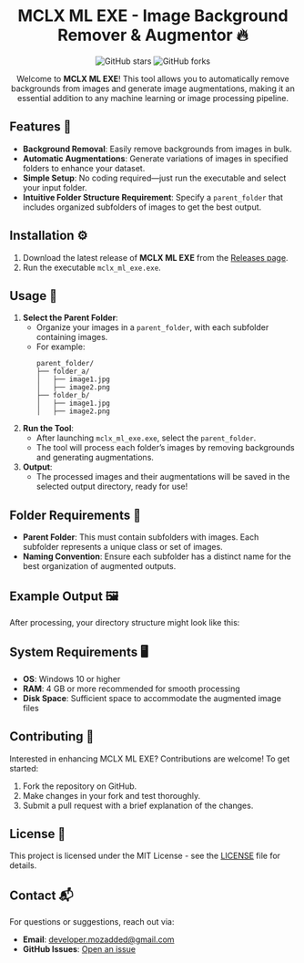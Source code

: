 <div align="center">
  <h1>MCLX ML EXE - Image Background Remover & Augmentor 🔥</h1>

  ![GitHub stars](https://img.shields.io/github/stars/mozaddedalfeshani/mclx_ml_exe?style=social)
  ![GitHub forks](https://img.shields.io/github/forks/mozaddedalfeshani/mclx_ml_exe?style=social)

  <p>Welcome to <strong>MCLX ML EXE</strong>! This tool allows you to automatically remove backgrounds from images and generate image augmentations, making it an essential addition to any machine learning or image processing pipeline.</p>
</div>

## Features 🎉
- **Background Removal**: Easily remove backgrounds from images in bulk.
- **Automatic Augmentations**: Generate variations of images in specified folders to enhance your dataset.
- **Simple Setup**: No coding required—just run the executable and select your input folder.
- **Intuitive Folder Structure Requirement**: Specify a `parent_folder` that includes organized subfolders of images to get the best output.




## Installation ⚙️
1. Download the latest release of **MCLX ML EXE** from the [Releases page](https://github.com/mozaddedalfeshani/mclx_ml_exe/releases).
2. Run the executable `mclx_ml_exe.exe`.

## Usage 🚀
1. **Select the Parent Folder**:
   - Organize your images in a `parent_folder`, with each subfolder containing images.
   - For example:
     ```
     parent_folder/
     ├── folder_a/
     │   ├── image1.jpg
     │   ├── image2.png
     ├── folder_b/
     │   ├── image1.jpg
     │   ├── image2.png
     ```
2. **Run the Tool**:
   - After launching `mclx_ml_exe.exe`, select the `parent_folder`.
   - The tool will process each folder’s images by removing backgrounds and generating augmentations.
3. **Output**:
   - The processed images and their augmentations will be saved in the selected output directory, ready for use!

## Folder Requirements 📂
- **Parent Folder**: This must contain subfolders with images. Each subfolder represents a unique class or set of images.
- **Naming Convention**: Ensure each subfolder has a distinct name for the best organization of augmented outputs.

## Example Output 🖼️
After processing, your directory structure might look like this:

## System Requirements 🖥️
- **OS**: Windows 10 or higher
- **RAM**: 4 GB or more recommended for smooth processing
- **Disk Space**: Sufficient space to accommodate the augmented image files

## Contributing 🤝
Interested in enhancing MCLX ML EXE? Contributions are welcome! To get started:
1. Fork the repository on GitHub.
2. Make changes in your fork and test thoroughly.
3. Submit a pull request with a brief explanation of the changes.

## License 📄
This project is licensed under the MIT License - see the [LICENSE](LICENSE) file for details.

## Contact 📬
For questions or suggestions, reach out via:
- **Email**: developer.mozadded@gmail.com
- **GitHub Issues**: [Open an issue](https://github.com/mozaddedalfeshani/mclx_ml_exe/issues)
